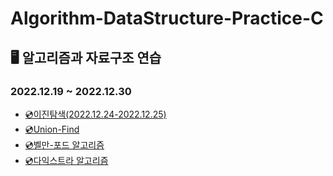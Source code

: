 # Algorithm-DataStructure-Practice-C

## 🖥 알고리즘과 자료구조 연습

### 2022.12.19 ~ 2022.12.30

- [💿이진탐색(2022.12.24-2022.12.25)](https://github.com/jinhuyk/algorithm-datastructure-practice-C/blob/master/BinarySearch)
- [💿Union-Find](https://github.com/jinhuyk/algorithm-datastructure-practice-C/tree/master/UnionFind)
- [💿벨만-포드 알고리즘](https://github.com/jinhuyk/algorithm-datastructure-practice-C/tree/master/BellmanFord)
- [💿다익스트라 알고리즘](https://github.com/jinhuyk/algorithm-datastructure-practice-C/tree/master/Dijkstra)

